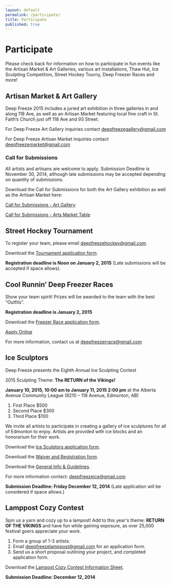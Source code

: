 ```yaml
---
layout: default
permalink: /participate/
title: Participate
published: true
---
```


# Participate
Please check back for information on how to participate in fun events like the Artisan Market & Art Galleries, various art installations, Thaw Hut, Ice Sculpting Competition, Street Hockey Tourny, Deep Freezer Races and more!

<!-- ## The Mummers Play Challenge

The Mummers Play Challenge is the contest for community people to form teams and, yes, write their own 15-20 minute play in rhyming verse for fun and prizes. Each team will present their performance on both Saturday and Sunday, at the Avenue Theatre.

To sign up, [download the application](https://www.dropbox.com/s/dvj002c5pbfwiov/AAMCEntryForm.pdf) form and drop it off at The Carrot Coffeehouse.

[Check out the full information on the Mummer Play Challenge here](/whats-on/mummers/) -->

## Artisan Market & Art Gallery

Deep Freeze 2015 includes a juried art exhibition in three galleries in and along 118 Ave, as well as an Artisan Market featuring local fine craft in St. Faith’s Church just off 118 Ave and 93 Street.

For Deep Freeze Art Gallery inquiries contact deepfreezegallery@gmail.com

For Deep Freeze Artisan Market inquiries contact deepfreezemarket@gmail.com


### Call for Submissions

All artists and artisans are welcome to apply. Submission Deadline is November 30, 2014, although late submissions may be accepted depending on quantity of submissions.

Download the Call for Submissions for both the Art Gallery exhibition as well as the Artisan Market here:

[Call for Submissions - Art Gallery](https://www.dropbox.com/s/a70s0cfu3paylo6/DF2015-ArtGallery-Call.pdf?dl=0)

[Call for Submissions - Arts Market Table](https://www.dropbox.com/s/jf1a6ghyqg4s2en/DF2015-Artisan-Call.pdf?dl=0)

## Street Hockey Tournament

To register your team, please email <deepfreezehockey@gmail.com>.

Download the [Tournament application form](https://www.dropbox.com/s/n4vng3vbug43d38/DF2015-StreetHockey-Application.pdf?dl=0).

**Registration deadline is Noon on January 2, 2015** (Late submissions will be accepted if space allows).

## Cool Runnin’ Deep Freezer Races

Show your team spirit! Prizes will be awarded to the team with the best “Outfits”.

**Registration deadline is January 2, 2015**

Download the [Freezer Race application form](https://www.dropbox.com/s/08u5tqgifx6ndti/DF2015-DeepFreezerRace-Application.pdf?dl=0).

<a class="button small" href="/whats-on/freezer-race/apply/">Apply Online</a>

For more information, contact us at <deepfreezerrace@gmail.com> 

## Ice Sculptors

Deep Freeze presents the Eighth Annual Ice Sculpting Contest

2015 Sculpting Theme: **The RETURN of the Vikings!**

**January 10, 2015, 10:00 am to January 11, 2015 2:00 pm** at the Alberta Avenue Community League (9210 – 118 Avenue, Edmonton, AB)

1. First Place $500
1. Second Place $300
1. Third Place $100

We invite all artists to participate in creating a gallery of ice sculptures for all of Edmonton to enjoy. Artists are provided with ice blocks and an honorarium for their work.

Download the [Ice Sculptors application form](https://www.dropbox.com/s/x4n119xd1y0huo3/DF2015-ChiselChainsaw-Application.pdf?dl=0).

Download the [Waiver and Registration form](https://www.dropbox.com/s/x4n119xd1y0huo3/DF2015-ChiselChainsaw-Application.pdf?dl=0).

Download the [General Info & Guidelines](https://www.dropbox.com/s/uqkzt92tt8bo5vp/DF2015-ChiselChainsaw-Guidelines.pdf?dl=0).

For more information contact: <deepfreezeice@gmail.com>

**Submission Deadline: Friday December 12, 2014** (Late application will be considered if space allows.)
 
## Lamppost Cozy Contest

Spin us a yarn and cozy up to a lampost! Add to this year's theme: **RETURN OF THE VIKINGS** and have fun while gaining exposure, as over 25,000 festival goers appreciate your work.

1. Form a group of 1-3 artists.
2. Email <deepfreezelamppost@gmail.com> for an application form.
3. Send us a short proposal outlining your project, and completed application form.

Download the [Lampost Cozy Contest Information Sheet](https://www.dropbox.com/s/dldbft5uzqb2bq1/DF2015-LampostCozyContest.pdf?dl=0).

**Submission Deadline: December 12, 2014**


<!--## Thaw Hut Competition

We’re excited to welcome M.A.D.E. (Media Architecture Design Edmonton) back to the Deep Freeze festival where they will be running an innovative project combining art with functionality. Local architects and designers will be on site creating spaces that are both beautiful but functional winter warming spaces. Make sure to drop by (between 91 St - 92 St on 118 Avenue) and check out their work! The award for best design will presented be Sunday at 3:30 pm on the Community Centre stage.
*all tools powered by solar energy! Come by for a cookie too!*

Apply for the [Thaw Hut Competition Here](http://joinmade.org/thaw-hut-competition)
-->